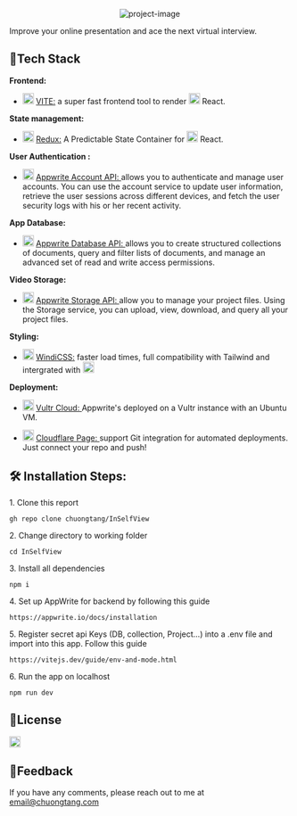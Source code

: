 <p align="center"><img src="https://chuongtang.github.io/sourceStore/logos/Inselfview.jpg" alt="project-image"></p>

<p id="description">Improve your online presentation and ace the next virtual interview.</p>

## 🧱Tech Stack

**Frontend:** 
  * <img src="https://chuongtang.github.io/sourceStore/logos/Vite.png" alt="VITE"
	title="VITE logo" height="20" /> [VITE:](https://vitejs.dev) a super fast frontend tool to render <img src="https://chuongtang.github.io/sourceStore/logos/React.png" alt="React"
	title="React logo" height="20" /> React.

**State management:** 
  * <img src="https://chuongtang.github.io/sourceStore/logos/Redux.jpg" alt="Redux"
	title="Redux logo" height="20" /> [Redux:](https://redux.js.org/) A Predictable State Container for <img src="https://chuongtang.github.io/sourceStore/logos/React.png" alt="React"
	title="React logo" height="20" /> React.

**User Authentication :** 
  * <img src="https://chuongtang.github.io/sourceStore/logos/Appwrite.jpg" alt="Appwrite Logo"
	title="Appwritelogo" height="20" /> [Appwrite Account API: ](https://appwrite.io/docs/client/account) allows you to authenticate and manage user accounts. You can use the account service to update user information, retrieve the user sessions across different devices, and fetch the user security logs with his or her recent activity.

**App Database:** 
  * <img src="https://chuongtang.github.io/sourceStore/logos/Appwrite.jpg" alt="Appwrite Logo"
	title="Appwritelogo" height="20" /> [Appwrite Database API: ](https://appwrite.io/docs/client/database) allows you to create structured collections of documents, query and filter lists of documents, and manage an advanced set of read and write access permissions.

**Video Storage:** 
  * <img src="https://chuongtang.github.io/sourceStore/logos/Appwrite.jpg" alt="Appwrite Logo"
	title="Appwritelogo" height="20" /> [Appwrite Storage API: ](https://appwrite.io/docs/client/storage)allow you to manage your project files. Using the Storage service, you can upload, view, download, and query all your project files.


**Styling:** 
  * <img src="https://chuongtang.github.io/sourceStore/logos/WindiCSS.png" alt="WindiCSS"
	title="WindiCSS logo" height="20" /> [WindiCSS:](https://windicss.org/guide) faster load times, full compatibility with Tailwind and intergrated with <img src="https://chuongtang.github.io/sourceStore/logos/Vite.png" alt="VITE"
	title="VITE logo" height="20" />
 
**Deployment:** 
* <img src="https://chuongtang.github.io/sourceStore/smallLogos/Vultr.jpg" alt="Vultr Logo"
	title="Vultr logo" height="20" /> [Vultr Cloud: ](https://www.vultr.com/products/cloud-compute/) Appwrite's deployed on a Vultr instance with an Ubuntu VM. 

* <img src="https://chuongtang.github.io/sourceStore/smallLogos/Cloudflare.jpg" alt="Cloudflare Logo"
	title="Cloudflare logo" height="20" /> [Cloudflare Page: ](https://pages.cloudflare.com) support Git integration for automated deployments. Just connect your repo and push!


<h2>🛠️ Installation Steps:</h2>

<p>1. Clone this report</p>

```
gh repo clone chuongtang/InSelfView
```

<p>2. Change directory to working folder</p>

```
cd InSelfView
```

<p>3. Install all dependencies</p>

```
npm i
```

<p>4. Set up AppWrite for backend by following this guide</p>

```
https://appwrite.io/docs/installation
```

<p>5. Register secret api Keys (DB, collection, Project...) into a .env file and import into this app. Follow this guide</p>

```
https://vitejs.dev/guide/env-and-mode.html
```

<p>6. Run the app on localhost</p>

```
npm run dev
```



## 📜License

<a href="https://www.apache.org/licenses/LICENSE-2.0" target="_blank">
<img src="https://img.shields.io/badge/License-APACHE%20LICENSE%2C%20VERSION%202.0-green" alt="Apache License"	title="Apache licenses Apache Software"  height="20" />
</a>

## 📣Feedback

If you have any comments, please reach out to me at email@chuongtang.com
